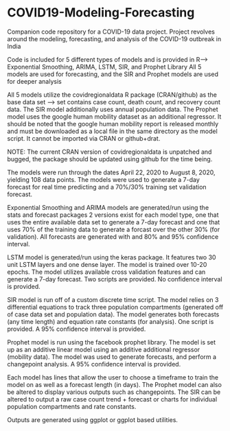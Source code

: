 # COVID19-Modeling-Forecasting
Companion code repository for a COVID-19 data project. Project revolves around the modeling, forecasting, and analysis of the COVID-19 outbreak in India

Code is included for 5 different types of models and is provided in R--> Exponential Smoothing, ARIMA, LSTM, SIR, and Prophet Library
All 5 models are used for forecasting, and the SIR and Prophet models are used for deeper analysis

All 5 models utilize the covidregionaldata R package (CRAN/github) as the base data set --> set contains case count, death count, and recovery count data. The SIR model additionally 
uses annual population data. The Prophet model uses the google human mobility dataset as an additional regressor. It should be noted that the google human mobility report is released
monthly and must be downloaded as a local file in the same directory as the model script. It cannot be imported via CRAN or github+drat.

NOTE: The current CRAN version of covidregionaldata is unpatched and bugged, the package should be updated using github for the time being.

The models were run through the dates April 22, 2020 to August 8, 2020, yielding 108 data points. The models were used to generate a 7-day forecast for real time predicting and a 
70%/30% training set validation forecast.

Exponential Smoothing and ARIMA models are generated/run using the stats and forecast packages
2 versions exist for each model type, one that uses the entire available data set to generate a 7-day forecast and one that uses 70% of the training data to generate a forcast
over the other 30% (for validation). All forecasts are generated with and 80% and 95% confidence interval.

LSTM model is generated/run using the keras package. It features two 30 unit LSTM layers and one dense layer. The model is trained over 10-20 epochs. The model utilizes available
cross validation features and can generate a 7-day forecast. Two scripts are provided. No confidence interval is provided.

SIR model is run off of a custom discrete time script. The model relies on 3 differential equations to track three population compartments (generated off of case data set and population
data). The model generates both forecasts (any time length) and equation rate constants (for analysis). One script is provided. A 95% confidence interval is provided.

Prophet model is run using the facebook prophet library. The model is set up as an additive linear model using an additive additional regressor (mobility data). The model was used to 
generate forecasts, and perform a changepoint analysis. A 95% confidence interval is provided.

Each model has lines that allow the user to choose a timeframe to train the model on as well as a forecast length (in days). The Prophet model can also be altered to display various
outputs such as changepoints. The SIR can be altered to output a raw case count trend + forecast or charts for individual population compartments and rate constants.

Outputs are generated using ggplot or ggplot based utilities.
